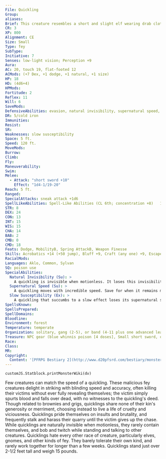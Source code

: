 ```yaml
---
File: Quickling
Group: 
aliases: 
Brief: This creature resembles a short and slight elf wearing drab clothes and a wicked grin. In a blink, the thing darts from sight.
CR: 3
XP: 800
Alignment: CE
Size: Small
Type: fey
SubType: 
Initiative: 7
Senses: low-light vision; Perception +9
Aura: 
AC: 20, touch 19, flat-footed 12
ACMods: (+7 Dex, +1 dodge, +1 natural, +1 size)
HP: 18
HD: (4d6+4)
HPMods: 
Fortitude: 2
Reflex: 11
Will: 6
SaveMods: 
DefensiveAbilities: evasion, natural invisibility, supernatural speed, uncanny dodge
DR: 5/cold iron
Immunities: 
Resist: 
SR: 
Weaknesses: slow susceptibility
Space: 5 ft.
Speed: 120 ft.
MoveMods: 
Burrow: 
Climb: 
Fly: 
Maneuverability: 
Swim: 
Melee: 
  - Attack: "short sword +10"
    Effect: "1d4-1/19-20"
Reach: 5 ft.
Ranged: 
SpecialAttacks: sneak attack +1d6
SpellLikeAbilities: Spell-Like Abilities (CL 6th; concentration +8)   1/day-dancing lights, flare (DC 12), levitate, shatter (DC 14), ventriloquism (DC 13)
STR: 8
DEX: 24
CON: 13
INT: 15
WIS: 15
CHA: 14
BAB: 2
CMB: 0
CMD: 18
Feats: Dodge, MobilityB, Spring AttackB, Weapon Finesse
Skills: Acrobatics +14 (+50 jump), Bluff +9, Craft (any one) +9, Escape Artist +14, Perception +9, Spellcraft +6, Stealth +18, Survival +4, Use Magic Device +7
RacialMods: 
Languages: Aklo, Common, Sylvan
SQ: poison use
SpecialAbilities:
  Natural Invisibility (Su): >
    A quickling is invisible when motionless. It loses this invisibility and remains visible for 1 round in any round in which it takes an action other than a free action.
  Supernatural Speed (Su): >
    A quickling moves with incredible speed. Save for when it remains motionless (at which point it is invisible), the quickling's shape blurs and shimmers with this speed, granting it concealment (20% miss chance). In addition, this ability grants the quickling evasion and uncanny dodge (as the rogue abilities of the same names).
  Slow Susceptibility (Ex): >
    A quickling that succumbs to a slow effect loses its supernatural speed ability and is sickened as long as the effect persists. This sickened condition persists for 1 round after the slow effect ends.
SpellsKnown: 
SpellsPrepared: 
SpellDomains: 
Bloodline: 
Environment: forest
Temperature: temperate
Organization: solitary, gang (2-5), or band (4-11 plus one advanced leader)
Treasure: NPC gear (blue whinnis poison [4 doses], Small short sword, other treasure)
Race: 
Class: 
MR: 
Copyright:
  Content: '[PFRPG Bestiary 2](http://www.d20pfsrd.com/bestiary/monster-listings/fey/quickling)'
---
```

```dataviewjs
customJS.Statblock.printMonsterWiki(dv)
```
Few creatures can match the speed of a quickling. These malicious fey creatures delight in striking with blinding speed and accuracy, often killing their victims without ever fully revealing themselves; the victim simply spurts blood and falls over dead, with no witnesses to the quickling's deed. Though related to brownies and grigs, quicklings share none of their kin's generosity or merriment, choosing instead to live a life of cruelty and viciousness. Quicklings pride themselves on insults and brutality, and frequently stalk and harass their quarry until the victim gives up the chase. While quicklings are naturally invisible when motionless, they rarely contain themselves, and bob and twitch while standing and talking to other creatures. Quicklings hate every other race of creature, particularly elves, gnomes, and other kinds of fey. They barely tolerate their own kind, and rarely work together for longer than a few weeks.  Quicklings stand just over 2-1/2 feet tall and weigh 15 pounds.
